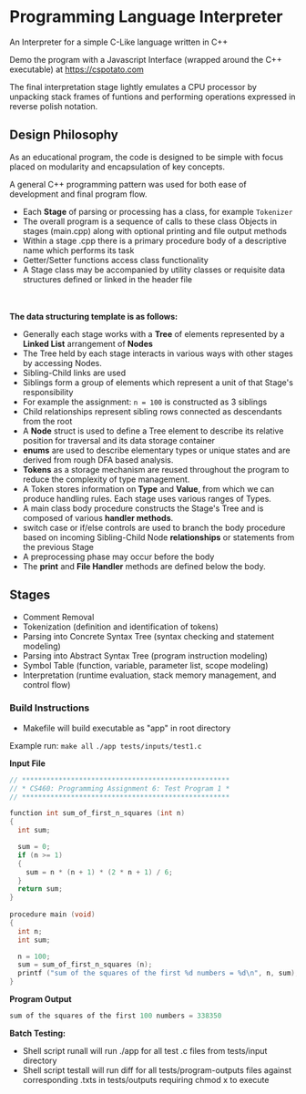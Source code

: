 # Programming Language Interpreter
An Interpreter for a simple C-Like language written in C++

Demo the program with a Javascript Interface (wrapped around the C++ executable) at
https://cspotato.com

The final interpretation stage lightly emulates a CPU processor by unpacking stack frames of funtions and performing operations expressed in reverse polish notation.

## Design Philosophy
As an educational program, the code is designed to be simple with focus placed on modularity and encapsulation of key concepts.

A general C++ programming pattern was used for both ease of development and final program flow.
* Each **Stage** of parsing or processing has a class, for example `Tokenizer`
* The overall program is a sequence of calls to these class Objects in stages (main.cpp) along with optional printing and file output methods
* Within a stage .cpp there is a primary procedure body of a descriptive name which performs its task
* Getter/Setter functions access class functionality
* A Stage class may be accompanied by utility classes or requisite data structures defined or linked in the header file
  
<br><br> **The data structuring template is as follows:**
* Generally each stage works with a **Tree** of elements represented by a **Linked List** arrangement of **Nodes**
* The Tree held by each stage interacts in various ways with other stages by accessing Nodes.
* Sibling-Child links are used
* Siblings form a group of elements which represent a unit of that Stage's responsibility
* For example the assignment: `n = 100` is constructed as 3 siblings
* Child relationships represent sibling rows connected as descendants from the root
* A **Node** struct is used to define a Tree element to describe its relative position for traversal and its data storage container
* **enums** are used to describe elementary types or unique states and are derived from rough DFA based analysis.
* **Tokens** as a storage mechanism are reused throughout the program to reduce the complexity of type management.
* A Token stores information on **Type** and **Value**, from which we can produce handling rules. Each stage uses various ranges of Types.
* A main class body procedure constructs the Stage's Tree and is composed of various **handler methods**.
* switch case or if/else controls are used to branch the body procedure based on incoming Sibling-Child Node **relationships** or statements from the previous Stage
* A preprocessing phase may occur before the body
* The **print** and **File Handler** methods are defined below the body.

## Stages
* Comment Removal
* Tokenization (definition and identification of tokens)
* Parsing into Concrete Syntax Tree (syntax checking and statement modeling)
* Parsing into Abstract Syntax Tree (program instruction modeling)
* Symbol Table (function, variable, parameter list, scope modeling)
* Interpretation (runtime evaluation, stack memory management, and control flow)

### Build Instructions
* Makefile will build executable as "app" in root directory

Example run:
`make all`
`./app tests/inputs/test1.c`

**Input File**
``` c
// ***************************************************
// * CS460: Programming Assignment 6: Test Program 1 *
// ***************************************************

function int sum_of_first_n_squares (int n)
{
  int sum;

  sum = 0;
  if (n >= 1)
  {
    sum = n * (n + 1) * (2 * n + 1) / 6;
  }
  return sum;
}
  
procedure main (void)
{
  int n;
  int sum;

  n = 100;
  sum = sum_of_first_n_squares (n);
  printf ("sum of the squares of the first %d numbers = %d\n", n, sum);
}

```

**Program Output**
``` c
sum of the squares of the first 100 numbers = 338350
```

**Batch Testing:**
* Shell script runall will run ./app for all test .c files from tests/input directory
* Shell script testall will run diff for all tests/program-outputs files against corresponding .txts in tests/outputs
requiring chmod x to execute
